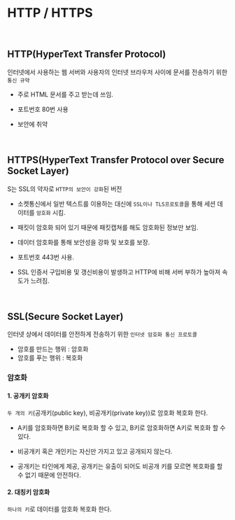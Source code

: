 ﻿# HTTP / HTTPS
<br>

## HTTP(HyperText Transfer Protocol)

인터넷에서 사용하는 웹 서버와 사용자의 인터넷 브라우저 사이에 문서를 전송하기 위한 `통신 규약`
- 주로 HTML 문서를 주고 받는데 쓰임.
- 포트번호 80번 사용

- 보안에 취약
<br>

## HTTPS(HyperText Transfer Protocol over Secure Socket Layer)
S는 SSL의 약자로 `HTTP의 보안이 강화`된 버전

- 소켓통신에서 일반 텍스트를 이용하는 대신에 `SSL이나 TLS프로토콜`을 통해 세션 데이터를 `암호화` 시킴.

- 패킷이 암호화 되어 있기 때문에 패킷캡쳐를 해도 암호화된 정보만 보임.
- 데이터 암호화를 통해 보안성을 강화 및 보호를 보장.
- 포트번호 443번 사용.
- SSL 인증서 구입비용 및 갱신비용이 발생하고 HTTP에 비해 서버 부하가 높아져 속도가 느려짐.
<br> 

## SSL(Secure Socket Layer)

인터넷 상에서 데이터를 안전하게 전송하기 위한 `인터넷 암호화 통신 프로토콜`

- 암호를 만드는 행위 : 암호화
- 암호를 푸는 행위 : 복호화

### 암호화
#### 1. 공개키 암호화
`두 개의 키`(공개키(public key), 비공개키(private key))로 암호화 복호화 한다.

- A키를 암호화하면 B키로 복호화 할 수 있고, B키로 암호화하면 A키로 복호화 할 수 있다.

- 비공개키 혹은 개인키는 자신만 가지고 있고 공개되지 않는다.
- 공개키는 타인에게 제공, 공개키는 유출이 되어도 비공개 키를 모르면 복호화를 할 수 없기 때문에 안전하다.

#### 2. 대칭키 암호화
`하나의 키`로 데이터를 암호화 복호화 한다.


